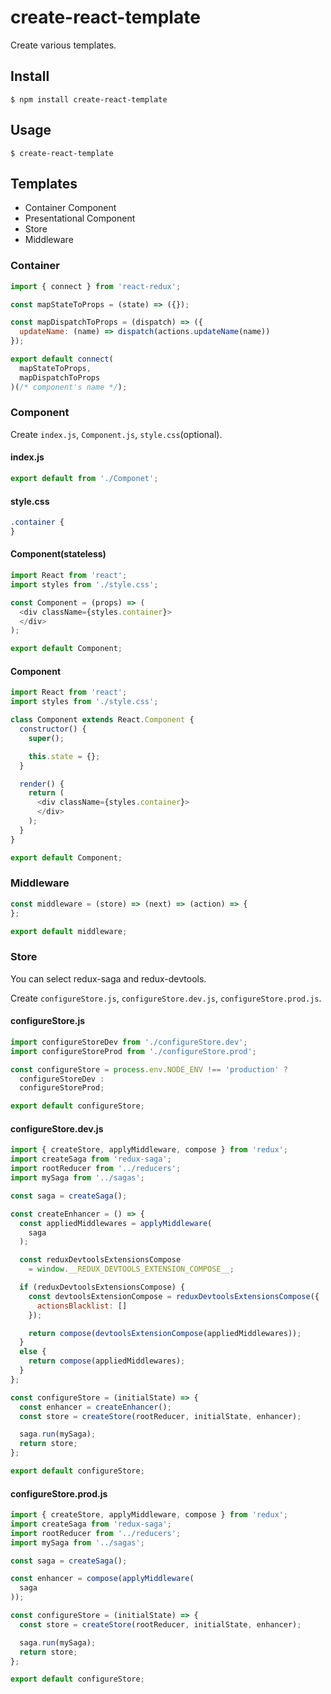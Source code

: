 # create-react-template

Create various templates.

<!-- travis https://travis-ci.org/ -->
<!-- appveyor https://ci.appveyor.com -->
<!-- codecov https://codecov.io/gh -->
<!-- npm version badge: https://badge.fury.io/ -->

## Install
```
$ npm install create-react-template
```

## Usage
```
$ create-react-template
```

## Templates
- Container Component
- Presentational Component
- Store
- Middleware

### Container
```javascript
import { connect } from 'react-redux';

const mapStateToProps = (state) => ({});

const mapDispatchToProps = (dispatch) => ({
  updateName: (name) => dispatch(actions.updateName(name))
});

export default connect(
  mapStateToProps,
  mapDispatchToProps
)(/* component's name */);
```

### Component
Create `index.js`, `Component.js`, `style.css`(optional).

#### index.js
```javascript
export default from './Componet';
```

#### style.css
```css
.container {
}
```

#### Component(stateless)
```javascript
import React from 'react';
import styles from './style.css';

const Component = (props) => (
  <div className={styles.container}>
  </div>
);

export default Component;
```

#### Component
```javascript
import React from 'react';
import styles from './style.css';

class Component extends React.Component {
  constructor() {
    super();

    this.state = {};
  }

  render() {
    return (
      <div className={styles.container}>
      </div>
    );
  }
}

export default Component;
```

### Middleware
```javascript
const middleware = (store) => (next) => (action) => {
};

export default middleware;
```

### Store
You can select redux-saga and redux-devtools.

Create `configureStore.js`, `configureStore.dev.js`, `configureStore.prod.js`.

#### configureStore.js
```javascript
import configureStoreDev from './configureStore.dev';
import configureStoreProd from './configureStore.prod';

const configureStore = process.env.NODE_ENV !== 'production' ?
  configureStoreDev :
  configureStoreProd;

export default configureStore;
```

#### configureStore.dev.js
```javascript
import { createStore, applyMiddleware, compose } from 'redux';
import createSaga from 'redux-saga';
import rootReducer from '../reducers';
import mySaga from '../sagas';

const saga = createSaga();

const createEnhancer = () => {
  const appliedMiddlewares = applyMiddleware(
    saga
  );

  const reduxDevtoolsExtensionsCompose
    = window.__REDUX_DEVTOOLS_EXTENSION_COMPOSE__;

  if (reduxDevtoolsExtensionsCompose) {
    const devtoolsExtensionCompose = reduxDevtoolsExtensionsCompose({
      actionsBlacklist: []
    });

    return compose(devtoolsExtensionCompose(appliedMiddlewares));
  }
  else {
    return compose(appliedMiddlewares);
  }
};

const configureStore = (initialState) => {
  const enhancer = createEnhancer();
  const store = createStore(rootReducer, initialState, enhancer);

  saga.run(mySaga);
  return store;
};

export default configureStore;
```

#### configureStore.prod.js
```javascript
import { createStore, applyMiddleware, compose } from 'redux';
import createSaga from 'redux-saga';
import rootReducer from '../reducers';
import mySaga from '../sagas';

const saga = createSaga();

const enhancer = compose(applyMiddleware(
  saga
));

const configureStore = (initialState) => {
  const store = createStore(rootReducer, initialState, enhancer);

  saga.run(mySaga);
  return store;
};

export default configureStore;
```
